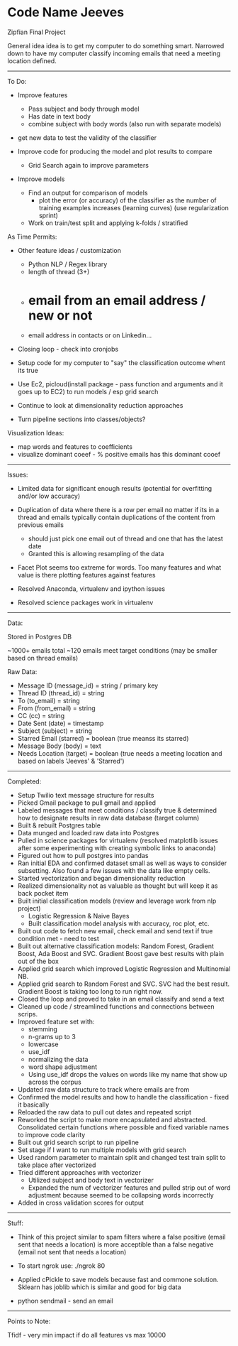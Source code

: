 # Code Name Jeeves 
Zipfian Final Project

General idea idea is to get my computer to do something smart. Narrowed down to have my computer classify incoming emails that need a meeting location defined.

------------

To Do:

- Improve features
    - Pass subject and body through model
    - Has date in text body
    - combine subject with body words (also run with separate models)

- get new data to test the validity of the classifier

- Improve code for producing the model and plot results to compare
    - Grid Search again to improve parameters

- Improve models
    - Find an output for comparison of models
        - plot the error (or accuracy) of the classifier as the number of training examples increases (learning curves) (use regularization sprint)
    - Work on train/test split and applying k-folds / stratified


As Time Permits:

- Other feature ideas / customization
    - Python NLP / Regex library
    - length of thread (3+)
    - # email from an email address / new or not
    - email address in contacts or on Linkedin...

- Closing loop - check into cronjobs

- Setup code for my computer to "say" the classification outcome whent its true

- Use Ec2, picloud(install package - pass function and arguments and it goes up to EC2) to run models / esp grid search

- Continue to look at dimensionality reduction approaches

- Turn pipeline sections into classes/objects?



Visualization Ideas:
- map words and features to coefficients
- visualize dominant coeef - % positive emails has this dominant cooef

---------------
Issues:
- Limited data for significant enough results (potential for overfitting and/or low accuracy)
- Duplication of data where there is a row per email no matter if its in a thread and emails typically contain duplications of the content from previous emails
    - should just pick one email out of  thread and one that has the latest date
    - Granted this is allowing resampling of the data
- Facet Plot seems too extreme for words. Too many features and what value is there plotting features against features


- Resolved Anaconda, virtualenv and ipython issues
- Resolved science packages work in virtualenv

---------------
Data:

Stored in Postgres DB

~1000+ emails total
~120 emails meet target conditions (may be smaller based on thread emails)

Raw Data:
- Message ID (message_id) = string / primary key
- Thread ID (thread_id) = string
- To (to_email) = string
- From (from_email) = string
- CC (cc) = string
- Date Sent (date) = timestamp
- Subject (subject) = string
- Starred Email (starred) = boolean (true meanss its starred)
- Message Body (body) = text
- Needs Location (target) = boolean (true needs a meeting location and based on labels 'Jeeves' & 'Starred')

---------------
Completed:
- Setup Twilio text message structure for results
- Picked Gmail package to pull gmail and applied
- Labeled messages that meet conditions / classify true & determined how to designate results in raw data database (target column)
- Built & rebuilt Postgres table
- Data munged and loaded raw data into Postgres
- Pulled in science packages for virtualenv (resolved matplotlib issues after some experimenting with creating symbolic links to anaconda)
- Figured out how to pull postgres into pandas
- Ran initial EDA and confirmed dataset small as well as ways to consider subsetting. Also found a few issues with the data like empty cells.
- Started vectorization and began dimensionality reduction 
- Realized dimensionality not as valuable as thought but will keep it as back pocket item
- Built initial classification models (review and leverage work from nlp project)
    - Logistic Regression & Naive Bayes
    - Built classification model analysis with accuracy, roc plot, etc.
- Built out code to fetch new email, check email and send text if true condition met - need to test
- Built out alternative classification models: Random Forest, Gradient Boost, Ada Boost and SVC. Gradient Boost gave best results with plain out of the box
- Applied grid search which improved Logistic Regression and Multinomial NB. 
- Applied grid search to Random Forest and SVC. SVC had the best result. Gradient Boost is taking too long to run right now.
- Closed the loop and proved to take in an email classify and send a text
- Cleaned up code / streamlined functions and connections between scrips.
- Improved feature set with:
    - stemming
    - n-grams up to 3
    - lowercase
    - use_idf
    - normalizing the data
    - word shape adjustment
    - Using use_idf drops the values on words like my name that show up across the corpus
- Updated raw data structure to track where emails are from
- Confirmed the model results and how to handle the classification - fixed it basically
- Reloaded the raw data to pull out dates and repeated script
- Reworked the script to make more encapsulated and abstracted. Consolidated certain functions where possible and fixed variable names to improve code clarity
- Built out grid search script to run pipeline
- Set stage if I want to run multiple models with grid search
- Used random parameter to maintain split and changed test train split to take place after vectorized
- Tried different approaches with vectorizer
    - Utilized subject and body text in vectorizer
    - Expanded the num of vectorizer features and pulled strip out of word adjustment because seemed to be collapsing words incorrectly 
- Added in cross validation scores for output

---------------
Stuff:
- Think of this project similar to spam filters where a false positive (email sent that needs a location) is more acceptible than a false negative (email not sent that needs a location)

- To start ngrok use:
    ./ngrok 80

- Applied cPickle to save models because fast and commone solution. Sklearn has joblib which is similar and good for big data

- python sendmail - send an email


---------------
Points to Note:

Tfidf - very min impact if do all features vs max 10000
